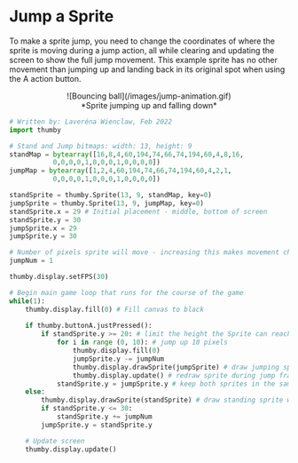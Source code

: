 # Jump a Sprite

To make a sprite jump, you need to change the coordinates of where the sprite is moving during a jump action, all while clearing and updating the screen to show the full jump movement. This example sprite has no other movement than jumping up and landing back in its original spot when using the A action button. 

<center>
![Bouncing ball](/images/jump-animation.gif)
</center>
<center>
*Sprite jumping up and falling down*
</center>

```py
# Written by: Laveréna Wienclaw, Feb 2022
import thumby

# Stand and Jump bitmaps: width: 13, height: 9
standMap = bytearray([16,8,4,60,194,74,66,74,194,60,4,8,16,
           0,0,0,0,1,0,0,0,1,0,0,0,0])
jumpMap = bytearray([1,2,4,60,194,74,66,74,194,60,4,2,1,
           0,0,0,0,1,0,0,0,1,0,0,0,0])

standSprite = thumby.Sprite(13, 9, standMap, key=0)
jumpSprite = thumby.Sprite(13, 9, jumpMap, key=0)
standSprite.x = 29 # Initial placement - middle, bottom of screen
standSprite.y = 30
jumpSprite.x = 29 
jumpSprite.y = 30

# Number of pixels sprite will move - increasing this makes movement choppy 
jumpNum = 1

thumby.display.setFPS(30) 

# Begin main game loop that runs for the course of the game
while(1):
    thumby.display.fill(0) # Fill canvas to black
    
    if thumby.buttonA.justPressed():
        if standSprite.y >= 20: # limit the height the Sprite can reach when jumping
            for i in range (0, 10): # jump up 10 pixels
                thumby.display.fill(0)
                jumpSprite.y -= jumpNum 
                thumby.display.drawSprite(jumpSprite) # draw jumping sprite while jumping
                thumby.display.update() # redraw sprite during jump frames
            standSprite.y = jumpSprite.y # keep both sprites in the same position
    else:
        thumby.display.drawSprite(standSprite) # draw standing sprite while falling & standing
        if standSprite.y <= 30: 
            standSprite.y += jumpNum
        jumpSprite.y = standSprite.y

    # Update screen
    thumby.display.update()
```